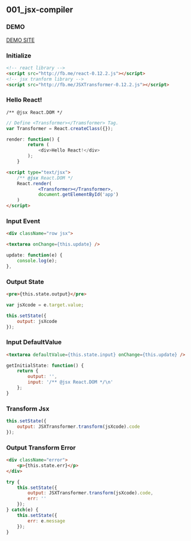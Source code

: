 ## 001_jsx-compiler

### DEMO

[DEMO SITE](http://hakashun.github.io/react-manabi/001_jsx-compiler/)

### Initialize

```html
<!-- react library -->
<script src="http://fb.me/react-0.12.2.js"></script>
<!-- jsx tranform library -->
<script src="http://fb.me/JSXTransformer-0.12.2.js"></script>
```

### Hello React!

`/** @jsx React.DOM */`

```javascript
// Define <Transformer></Tramsformer> Tag.
var Transformer = React.createClass({});
```

```javascript
render: function() {
        return (
            <div>Hello React!</div>
        );
    }
```

```html
<script type="text/jsx">
    /** @jsx React.DOM */
    React.render(
            <Transformer></Transformer>,
            document.getElementById('app')
    )
</script>
```

### Input Event

```html
<div className="row jsx">
```

```html
<textarea onChange={this.update} />
```

```javascript
update: function(e) {
    console.log(e);
},
```

### Output State

```html
<pre>{this.state.output}</pre>
```

```javascript
var jsXcode = e.target.value;
```

```javascript
this.setState({
    output: jsXcode
});
```

### Input DefaultValue

```html
<textarea defaultValue={this.state.input} onChange={this.update} />
```

```javascript
getInitialState: function() {
    return {
        output: '',
        input: '/** @jsx React.DOM */\n'
    };
}
```

### Transform Jsx

```javascript
this.setState({
    output: JSXTransformer.transform(jsXcode).code
});
```

### Output Transform Error

```html
<div className="error">
    <p>{this.state.err}</p>
</div>
```

```javascript
try {
    this.setState({
        output: JSXTransformer.transform(jsXcode).code,
        err: ''
    });
} catch(e) {
    this.setState({
        err: e.message
    });
}
```
